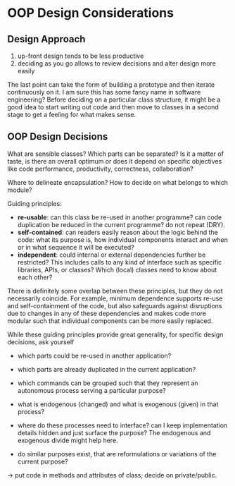 # OOP Design Considerations
 
## Design Approach

1. up-front design tends to be less productive
2. deciding as you go allows to review decisions and alter design more easily

The last point can take the form of building a prototype and then iterate continuously on it. I am sure this has some fancy name in software engineering? 
Before deciding on a particular class structure, it might be a good idea to start writing out code and then move to classes in a second stage to get a feeling for what makes sense.

## OOP Design Decisions

What are sensible classes? Which parts can be separated? Is it a matter of taste, is there an overall optimum or does it depend on specific objectives like code performance, productivity, correctness, collaboration?

Where to delineate encapsulation? How to decide on what belongs to which module?

Guiding principles:

* **re-usable**: can this class be re-used in another programme? can code duplication be reduced in the current programme? do not repeat (DRY).
* **self-contained**: can readers easily reason about the logic behind the code: what its purpose is, how individual components interact and when or in what sequence it will be executed?
* **independent**: could internal or external dependencies further be restricted? This includes calls to any kind of interface such as specific libraries, APIs, or classes? Which (local) classes need to know about each other?

There is definitely some overlap between these principles, but they do not necessarily coincide. For example, minimum dependence supports re-use and self-containment of the code, but also safeguards against disruptions due to changes in any of these dependencies and makes code more modular such that individual components can be more easily replaced. 

While these guiding principles provide great generality, for specific design decisions, ask yourself

* which parts could be re-used in another application?
* which parts are already duplicated in the current application?

* which commands can be grouped such that they represent an autonomous process serving a particular purpose?
* what is endogenous (changed) and what is exogenous (given) in that process?
* where do these processes need to interface? can I keep implementation details hidden and just surface the purpose? The endogenous and exogenous divide might help here.
* do similar purposes exist, that are reformulations or variations of the current purpose?

-> put code in methods and attributes of class; decide on private/public.
